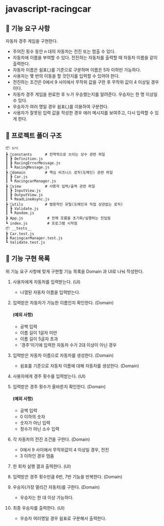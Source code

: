 # javascript-racingcar

## 🔽 기능 요구 사항
자동차 경주 게임을 구현한다.

- 주어진 횟수 동안 n 대의 자동차는 전진 또는 멈출 수 있다.
- 자동차에 이름을 부여할 수 있다. 전진하는 자동차를 출력할 때 자동차 이름을 같이 출력한다.
- 자동차 이름은 쉼표(,)를 기준으로 구분하며 이름은 5자 이하만 가능하다.
- 사용자는 몇 번의 이동을 할 것인지를 입력할 수 있어야 한다.
- 전진하는 조건은 0에서 9 사이에서 무작위 값을 구한 후 무작위 값이 4 이상일 경우이다.
- 자동차 경주 게임을 완료한 후 누가 우승했는지를 알려준다. 우승자는 한 명 이상일 수 있다.
- 우승자가 여러 명일 경우 쉼표(,)를 이용하여 구분한다.
- 사용자가 잘못된 입력 값을 작성한 경우 에러 메시지를 보여주고, 다시 입력할 수 있게 한다.


## 🔽 프로젝트 폴더 구조
```
📦 src
┣ 📂constants      # 전역적으로 쓰이는 상수 관련 파일
┃ ┣ Definition.js
┃ ┣ RacingErrorMessage.js
┃ ┗ RacingMessage.js
┣ 📂domain         # 핵심 비즈니스 로직(도메인) 관련 파일
┃ ┣ Car.js
┃ ┗ RacingcarManager.js
┣ 📂view           # 사용자 입력/출력 관련 파일
┃ ┣ InputView.js
┃ ┣ OutputView.js
┃ ┗ ReadLineAsync.js
┣ 📂utils          # 범용적인 유틸(도메인과 직접 상관없는 로직)
┃ ┣ Validate.js
┃ ┗ Random.js
┣ App.js           # 전체 흐름을 초기화/실행하는 진입점
┗ index.js         # 프로그램 시작점
📦 __tests__
┣ Car.test.js
┣ RacingcarManager.test.js
┗ Validate.test.js
```

## 🔽 기능 구현 목록
위 기능 요구 사항에 맞게 구현할 기능 목록을 Domain 과 UI로 나눠 작성한다.

1. 사용자에게 자동차를 입력받는다. (UI)
   - 나열된 자동차 이름을 입력받는다.

2. 입력받은 자동차가 가능한 이름인지 확인한다. (Domain)
   #### (예외 사항)
   - 공백 입력
   - 이름 길이 1글자 미만
   - 이름 길이 5글자 초과
   - '경주'이기에 입력한 자동차 수가 2대 이상이 아닌 경우

3. 입력받은 자동차 이름으로 자동차를 생성한다. (Domain)
   - 쉼표를 기준으로 자동차 이름에 대해 자동차를 생성한다. (Domain)

4. 사용자에게 경주 횟수를 입력받는다. (UI)

5. 입력받은 경주 횟수가 올바른지 확인한다. (Domain)
   #### (예외 사항)
   - 공백 입력
   - 0 이하의 숫자
   - 숫자가 아닌 입력
   - 정수가 아닌 소수 입력

6. 각 자동차의 전진 조건을 구한다. (Domain)
   - 0에서 9 사이에서 무작위값이 4 이상일 경우, 전진
   - 3 이하인 경우 멈춤

7. 한 회차 실행 결과 출력한다. (UI)

8. 입력받은 경주 횟수만큼 6번, 7번 기능을 반복한다. (Domain)

9. 우승자(가장 멀리간 자동차)를 구한다. (Domain)
   - 우승자는 한 대 이상 가능하다.

10. 최종 우승자를 출력한다. (UI)
      - 우승자 여러명일 경우 쉼표로 구분해서 출력한다.
   

